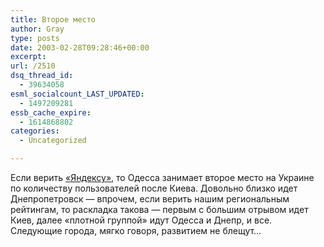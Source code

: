 ```yaml
---
title: Второе место
author: Gray
type: posts
date: 2003-02-28T09:28:46+00:00
excerpt:
url: /2510
dsq_thread_id:
  - 39634058
esml_socialcount_LAST_UPDATED:
  - 1497209281
essb_cache_expire:
  - 1614868802
categories:
  - Uncategorized

---
```








Если верить <a href="http://stat.yandex.ru/report.xhtml?Prj=0&#038;Report=1912&#038;lev=2&#038;gid=.0.166.187." target="_blank">&#171;Яндексу&#187;</a>, то Одесса занимает второе место на Украине по количеству пользователей после Киева. Довольно близко идет Днепропетровск &#8212; впрочем, если верить нашим региональным рейтингам, то раскладка такова &#8212; первым с большим отрывом идет Киев, далее &#171;плотной группой&#187; идут Одесса и Днепр, и все. Следующие города, мягко говоря, развитием не блещут&#8230;